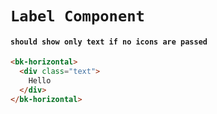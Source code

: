 # `Label Component`

#### `should show only text if no icons are passed`

```html
<bk-horizontal>
  <div class="text">
    Hello
  </div>
</bk-horizontal>

```


